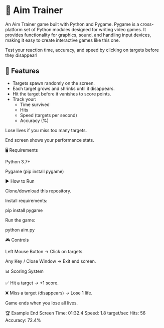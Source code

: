 # 🎯 Aim Trainer
An Aim Trainer game built with Python and Pygame. Pygame is a cross-platform set of Python modules designed for writing video games. It provides functionality for graphics, sound, and handling input devices, making it easy to create interactive games like this one.

Test your reaction time, accuracy, and speed by clicking on targets before they disappear!

## 📌 Features
- Targets spawn randomly on the screen.
- Each target grows and shrinks until it disappears.
- Hit the target before it vanishes to score points.
- Track your:
   - Time survived
   - Hits
   - Speed (targets per second)
   - Accuracy (%)

Lose lives if you miss too many targets.

End screen shows your performance stats.

🖥️ Requirements

Python 3.7+

Pygame (pip install pygame)

▶️ How to Run

Clone/download this repository.

Install requirements:

pip install pygame


Run the game:

python aim.py

🎮 Controls

Left Mouse Button → Click on targets.

Any Key / Close Window → Exit end screen.

📊 Scoring System

✅ Hit a target → +1 score.

❌ Miss a target (disappears) → Lose 1 life.

Game ends when you lose all lives.

🏆 Example End Screen
Time: 01:32.4
Speed: 1.8 target/sec
Hits: 56
Accuracy: 72.4%



